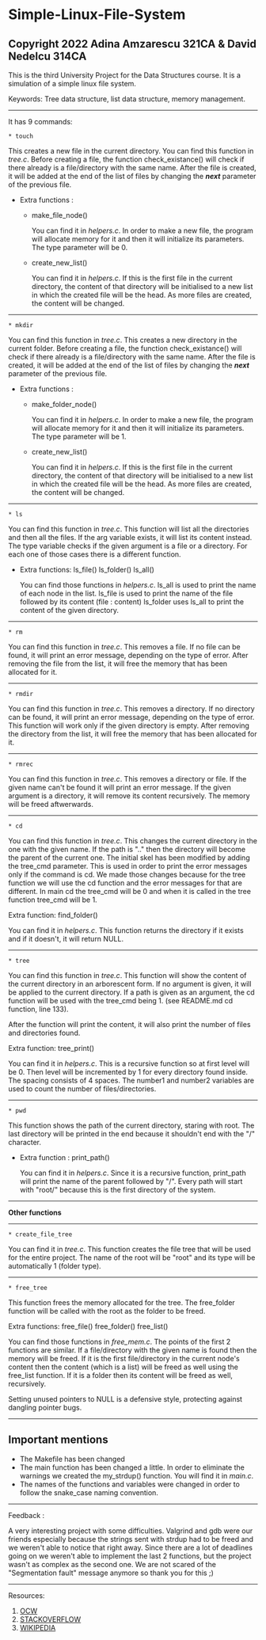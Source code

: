 # Simple-Linux-File-System
## Copyright 2022 Adina Amzarescu 321CA & David Nedelcu 314CA

This is the third University Project for the Data Structures course.
It is a simulation of a simple linux file system.

Keywords: Tree data structure, list data structure, memory management.

___________________________________________________________________________________________

It has 9 commands:

```
* touch 
```
  This creates a new file in the current directory.
  You can find this function in _tree.c_.
  Before creating a file, the function check_existance()
  will check if there already is a file/directory with the same name.
  After the file is created, it will be added at the end of the list of files by
  changing the **_next_** parameter of the previous file.
  
  * Extra functions :
  
    * make_file_node()
  
      You can find it in _helpers.c_.
      In order to make a new file, the program will allocate memory for it
      and then it will initialize its parameters.
      The type parameter will be 0.
    
    * create_new_list()
    
      You can find it in _helpers.c_.
      If this is the first file in the current directory, the content of
      that directory will be initialised to a new list in which the created
      file will be the head. As more files are created, the content will be
      changed.

___________________________________________________________________________________________

```   
* mkdir
```

  You can find this function in _tree.c_.
  This creates a new directory in the current folder.
  Before creating a file, the function check_existance()
  will check if there already is a file/directory with the same name.
  After the file is created, it will be added at the end of the list of files by
  changing the **_next_** parameter of the previous file.
  
  * Extra functions :
  
      * make_folder_node()
  
        You can find it in _helpers.c_.
        In order to make a new file, the program will allocate memory for it
        and then it will initialize its parameters.
        The type parameter will be 1.
        
      * create_new_list()
    
        You can find it in _helpers.c_.
        If this is the first file in the current directory, the content of
        that directory will be initialised to a new list in which the created
        file will be the head. As more files are created, the content will be
        changed.


___________________________________________________________________________________________

```  
* ls
```

  You can find this function in _tree.c_.
  This function will list all the directories and then all the files. If the arg variable
  exists, it will list its content instead. The type variable checks if the given argument
  is a file or a directory. For each one of those cases there is a different function.

  
  * Extra functions: ls_file() ls_folder() ls_all()
  
    You can find those functions in _helpers.c_.
    ls_all is used to print the name of each node in the list.
    ls_file is used to print the name of the file followed by its content (file : content)
    ls_folder uses ls_all to print the content of the given directory.
    
___________________________________________________________________________________________

```
* rm
```

   You can find this function in _tree.c_.
   This removes a file. If no file can be found, it will print
   an error message, depending on the type of error.
   After removing the file from the list, it will free
   the memory that has been allocated for it.
   
___________________________________________________________________________________________

```
* rmdir
```

   You can find this function in _tree.c_.
   This removes a directory. If no directory can be found, it will print
   an error message, depending on the type of error.
   This function will work only if the given directory is empty.
   After removing the directory from the list, it will free
   the memory that has been allocated for it.
   
___________________________________________________________________________________________

```
* rmrec
```

   You can find this function in _tree.c_.
   This removes a directory or file. If the given name can't be found it will print
   an error message.
   If the given argument is a directory, it will remove its content recursively.
   The memory will be freed aftwerwards.
   
___________________________________________________________________________________________

```
* cd
```

   You can find this function in _tree.c_.
   This changes the current directory in the one with the given name. 
   If the path is ".." then the directory will become the parent of the current one. 
   The initial skel has been modified by adding the tree_cmd parameter. This is used in
   order to print the error messages only if the command is cd. We made those changes because
   for the tree function we will use the cd function and the error messages for that are different.
   In main cd the tree_cmd will be 0 and when it is called in the tree function tree_cmd will be 1.
   
   Extra function: find_folder()
   
   You can find it in _helpers.c_. 
   This function returns the directory if it exists and if it doesn't, it will return NULL.
   
___________________________________________________________________________________________

```
* tree
```

   You can find this function in _tree.c_.
   This function will show the content of the current directory in an
   arborescent form.
   If no argument is given, it will be applied to the current directory.
   If a path is given as an argument, the cd function will be used with
   the tree_cmd being 1. (see README.md cd function, line 133).
   
   After the function will print the content, it will also print the
   number of files and directories found.
   
   Extra function: tree_print()
   
   You can find it in _helpers.c_. 
   This is a recursive function so at first level will be 0. Then level
   will be incremented by 1 for every directory found inside. The spacing
   consists of 4 spaces. The number1 and number2 variables are used to count
   the number of files/directories.
   
___________________________________________________________________________________________

```
* pwd
```

   This function shows the path of the current directory, staring with root. The last
   directory will be printed in the end because it shouldn't end with the "/" character.
    
   * Extra function : print_path()
   
       You can find it in _helpers.c_. 
       Since it is a recursive function, print_path will print
       the name of the parent followed by "/". Every path will start with "root/" because
       this is the first directory of the system.
       
___________________________________________________________________________________________

**Other functions**
___________________________________________________________________________________________

```
* create_file_tree
```

  You can find it in _tree.c_. 
  This function creates the file tree that will be used for the entire project. 
  The name of the root will be "root" and its type will be automatically 1 (folder type).

___________________________________________________________________________________________

```
* free_tree
```

  This function frees the memory allocated for the tree. The free_folder function will be
  called with the root as the folder to be freed.
  
  Extra functions: free_file() free_folder() free_list()
  
  You can find those functions in _free_mem.c_. 
  The points of the first 2 functions are similar. If a file/directory with the given name
  is found then the memory will be freed. If it is the first file/directory in the current
  node's content then the content (which is a list) will be freed as well using the free_list
  function. If it is a folder then its content will be freed as well, recursively.
  
  Setting unused pointers to NULL is a defensive style, protecting against dangling pointer bugs.
  
___________________________________________________________________________________________
  
  ## Important mentions
  
  * The Makefile has been changed
  * The main function has been changed a little. In order to eliminate the warnings we created
    the my_strdup() function. You will find it in _main.c_.
  * The names of the functions and variables were changed in order to follow the snake_case
    naming convention.
    
___________________________________________________________________________________________

Feedback :

A very interesting project with some difficulties. Valgrind and gdb were our friends especially
because the strings sent with strdup had to be freed and we weren't able to notice that right away.
Since there are a lot of deadlines going on we weren't able to implement the last 2 functions, but
the project wasn't as complex as the second one. We are not scared of the "Segmentation fault" message
anymore so thank you for this ;)

___________________________________________________________________________________________

Resources:

1. [OCW](https://ocw.cs.pub.ro/courses/sd-ca)
2. [STACKOVERFLOW](https://stackoverflow.com/questions/1025589/setting-variable-to-null-after-free)
3. [WIKIPEDIA](https://en.wikipedia.org/wiki/Tree_(data_structure))
  
